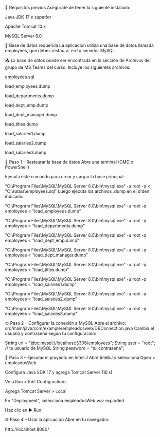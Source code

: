 📌 Requisitos previos
Asegúrate de tener lo siguiente instalado:

Java JDK 17 o superior

Apache Tomcat 10.x

MySQL Server 8.0


📁 Base de datos requerida
La aplicación utiliza una base de datos llamada employees, que debes restaurar en tu servidor MySQL.

📥 La base de datos puede ser encontrada en la sección de Archivos del grupo de MS Teams del curso.
Incluye los siguientes archivos:

employees.sql

load_employees.dump

load_departments.dump

load_dept_emp.dump

load_dept_manager.dump

load_titles.dump

load_salaries1.dump

load_salaries2.dump

load_salaries3.dump

🔧 Paso 1 – Restaurar la base de datos
Abre una terminal (CMD o PowerShell)

Ejecuta este comando para crear y cargar la base principal:

"C:\Program Files\MySQL\MySQL Server 8.0\bin\mysql.exe" -u root -p < "C:\ruta\a\employees.sql"
Luego ejecuta los archivos .dump en el orden indicado:

"C:\Program Files\MySQL\MySQL Server 8.0\bin\mysql.exe" -u root -p employees < "load_employees.dump"

"C:\Program Files\MySQL\MySQL Server 8.0\bin\mysql.exe" -u root -p employees < "load_departments.dump"

"C:\Program Files\MySQL\MySQL Server 8.0\bin\mysql.exe" -u root -p employees < "load_dept_emp.dump"

"C:\Program Files\MySQL\MySQL Server 8.0\bin\mysql.exe" -u root -p employees < "load_dept_manager.dump"

"C:\Program Files\MySQL\MySQL Server 8.0\bin\mysql.exe" -u root -p employees < "load_titles.dump"

"C:\Program Files\MySQL\MySQL Server 8.0\bin\mysql.exe" -u root -p employees < "load_salaries1.dump"

"C:\Program Files\MySQL\MySQL Server 8.0\bin\mysql.exe" -u root -p employees < "load_salaries2.dump"

"C:\Program Files\MySQL\MySQL Server 8.0\bin\mysql.exe" -u root -p employees < "load_salaries3.dump"

⚙️ Paso 2 – Configurar la conexión a MySQL
Abre el archivo:
src/main/java/com/example/empleadosweb/DBConnection.java
Cambia el usuario y contraseña según tu configuración:

String url = "jdbc:mysql://localhost:3306/employees";
String user = "root"; // tu usuario de MySQL
String password = "tu_contraseña";

🚀 Paso 3 – Ejecutar el proyecto en IntelliJ
Abre IntelliJ y selecciona Open > empleadosWeb

Configura Java SDK 17 y agrega Tomcat Server (10.x)

Ve a Run > Edit Configurations

Agrega Tomcat Server > Local

En "Deployment", selecciona empleadosWeb:war exploded

Haz clic en ▶️ Run

🌐 Paso 4 – Usar la aplicación
Abre en tu navegador:

http://localhost:8080/
